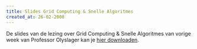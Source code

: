 ```yaml
---
title: Slides Grid Computing & Snelle Algoritmes
created_at: 26-02-2008
---
```


De slides van de lezing over Grid Computing & Snelle Algoritmes van vorige week van Professor Olyslager kan je [hier downloaden](https://zeus.UGent.be/wp-content/uploads/2008/02/EMGRID2.pdf).
